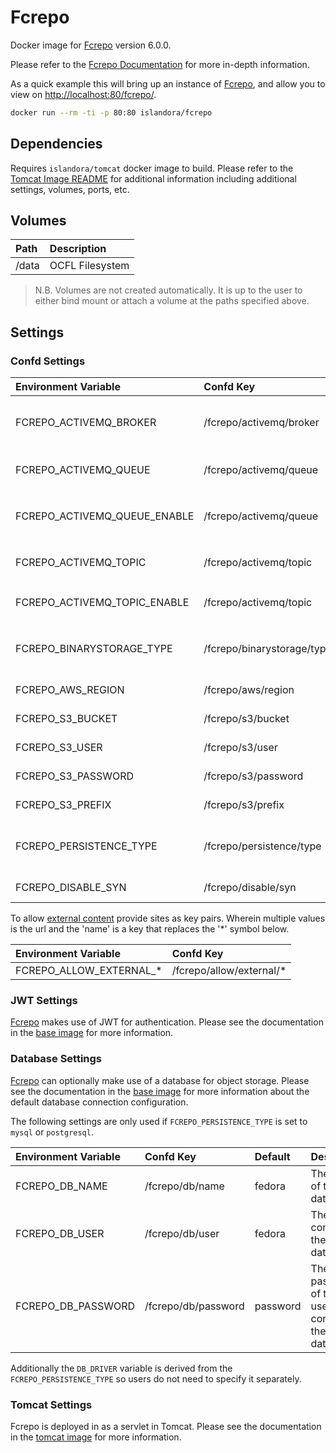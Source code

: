 # Fcrepo

Docker image for [Fcrepo] version 6.0.0.

Please refer to the [Fcrepo Documentation] for more in-depth information.

As a quick example this will bring up an instance of [Fcrepo], and allow you
to view on <http://localhost:80/fcrepo/>.

```bash
docker run --rm -ti -p 80:80 islandora/fcrepo
```

## Dependencies

Requires `islandora/tomcat` docker image to build. Please refer to the
[Tomcat Image README](../tomcat/README.md) for additional information including
additional settings, volumes, ports, etc.

## Volumes

| Path  | Description     |
| :---- | :-------------- |
| /data | OCFL Filesystem |

> N.B. Volumes are not created automatically. It is up to the user to either bind
> mount or attach a volume at the paths specified above.

## Settings

### Confd Settings

| Environment Variable         | Confd Key                  | Default              | Description                                                                          |
| :--------------------------- | :------------------------- | :------------------- | :----------------------------------------------------------------------------------- |
| FCREPO_ACTIVEMQ_BROKER       | /fcrepo/activemq/broker    | tcp://activemq:61616 | The location of the ActiveMQ Broker in which to publish JMS messages to              |
| FCREPO_ACTIVEMQ_QUEUE        | /fcrepo/activemq/queue     | fedora               | The ActiveMQ Queue in which to publish JMS messages                                  |
| FCREPO_ACTIVEMQ_QUEUE_ENABLE | /fcrepo/activemq/queue     | false                | If `true` publish JMS messages on the queue `FCREPO_ACTIVEMQ_QUEUE`                  |
| FCREPO_ACTIVEMQ_TOPIC        | /fcrepo/activemq/topic     | fedora               | The ActiveMQ Topic in which to publish JMS messages                                  |
| FCREPO_ACTIVEMQ_TOPIC_ENABLE | /fcrepo/activemq/topic     | true                 | If `true` publish JMS messages on the topic `FCREPO_ACTIVEMQ_TOPIC`                  |
| FCREPO_BINARYSTORAGE_TYPE    | /fcrepo/binarystorage/type | file                 | The binary storage type. Only `file` and `s3` are supported at this time             |
| FCREPO_AWS_REGION            | /fcrepo/aws/region         | us-east-1            | AWS Region for S3 Bucket                                                             |
| FCREPO_S3_BUCKET             | /fcrepo/s3/bucket          |                      | Bucket to use for S3 Storage                                                         |
| FCREPO_S3_USER               | /fcrepo/s3/user            |                      | AWS User for S3 Storage                                                              |
| FCREPO_S3_PASSWORD           | /fcrepo/s3/password        |                      | AWS Secret Token for S3 Storage                                                      |
| FCREPO_S3_PREFIX             | /fcrepo/s3/prefix          |                      | AWS Prefix for S3 Storage                                                            |
| FCREPO_PERSISTENCE_TYPE      | /fcrepo/persistence/type   | file                 | The object store type. Only `file`, `mysql`, `postgresql` are supported at this time |
| FCREPO_DISABLE_SYN           | /fcrepo/disable/syn        | false                | Enable or disable authentication via [Syn](https://github.com/Islandora/Syn)         |

To allow [external content] provide sites as key pairs. Wherein multiple values
is the url and the 'name' is a key that replaces the '*' symbol below.

| Environment Variable    | Confd Key                |
| :---------------------- | :----------------------- |
| FCREPO_ALLOW_EXTERNAL_* | /fcrepo/allow/external/* |

### JWT Settings

[Fcrepo] makes use of JWT for authentication. Please see the documentation in
the [base image] for more information.

### Database Settings

[Fcrepo] can optionally make use of a database for object storage. Please see
the documentation in the [base image] for more information about the default
database connection configuration.

The following settings are only used if `FCREPO_PERSISTENCE_TYPE` is set to
`mysql` or `postgresql`.

| Environment Variable | Confd Key           | Default  | Description                                              |
| :------------------- | :------------------ | :------- | :------------------------------------------------------- |
| FCREPO_DB_NAME       | /fcrepo/db/name     | fedora   | The name of the database                                 |
| FCREPO_DB_USER       | /fcrepo/db/user     | fedora   | The user to connect to the database                      |
| FCREPO_DB_PASSWORD   | /fcrepo/db/password | password | The password of the user used to connect to the database |

Additionally the `DB_DRIVER` variable is derived from the
`FCREPO_PERSISTENCE_TYPE` so users do not need to specify it separately.

### Tomcat Settings

Fcrepo is deployed in as a servlet in Tomcat. Please see the documentation in
the [tomcat image] for more information.

[base image]: ../base/README.md
[external content]: https://wiki.lyrasis.org/display/FEDORA6x/External+Content
[Fcrepo Documentation]: https://wiki.lyrasis.org/display/FF
[Fcrepo]: https://github.com/fcrepo/fcrepo
[s3]: https://aws.amazon.com/s3/
[tomcat image]: ../tomcat/README.md
